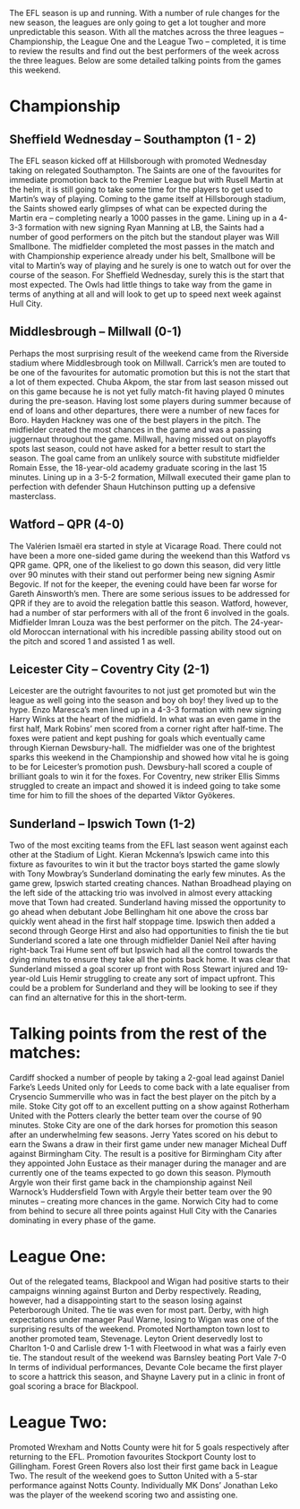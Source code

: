 The EFL season is up and running. With a number of rule changes for the new season, the leagues are only going to get a lot tougher and more unpredictable this season. With all the matches across the three leagues – Championship, the League One and the League Two – completed, it is time to review the results and find out the best performers of the week across the three leagues.
Below are some detailed talking points from the games this weekend.

# Championship

## Sheffield Wednesday – Southampton (1 - 2)
The EFL season kicked off at Hillsborough with promoted Wednesday taking on relegated Southampton. The Saints are one of the favourites for immediate promotion back to the Premier League but with Rusell Martin at the helm, it is still going to take some time for the players to get used to Martin’s way of playing. Coming to the game itself at Hillsborough stadium, the Saints showed early glimpses of what can be expected during the Martin era – completing nearly a 1000 passes in the game. Lining up in a 4-3-3 formation with new signing Ryan Manning at LB, the Saints had a number of good performers on the pitch but the standout player was Will Smallbone. The midfielder completed the most passes in the match and with Championship experience already under his belt, Smallbone will be vital to Martin’s way of playing and he surely is one to watch out for over the course of the season. For Sheffield Wednesday, surely this is the start that most expected. The Owls had little things to take way from the game in terms of anything at all and will look to get up to speed next week against Hull City.

## Middlesbrough – Millwall (0-1)
Perhaps the most surprising result of the weekend came from the Riverside stadium where Middlesbrough took on Millwall. Carrick’s men are touted to be one of the favourites for automatic promotion but this is not the start that a lot of them expected. Chuba Akpom, the star from last season missed out on this game because he is not yet fully match-fit having played 0 minutes during the pre-season. Having lost some players during summer because of end of loans and other departures, there were a number of new faces for Boro. Hayden Hackney was one of the best players in the pitch. The midfielder created the most chances in the game and was a passing juggernaut throughout the game.
Millwall, having missed out on playoffs spots last season, could not have asked for a better result to start the season. The goal came from an unlikely source with substitute midfielder Romain Esse, the 18-year-old academy graduate scoring in the last 15 minutes. Lining up in a 3-5-2 formation, Millwall executed their game plan to perfection with defender Shaun Hutchinson putting up a defensive masterclass.

## Watford – QPR (4-0)
The Valérien Ismaël era started in style at Vicarage Road. There could not have been a more one-sided game during the weekend than this Watford vs QPR game. QPR, one of the likeliest to go down this season, did very little over 90 minutes with their stand out performer being new signing Asmir Begovic. If not for the keeper, the evening could have been far worse for Gareth Ainsworth’s men. There are some serious issues to be addressed for QPR if they are to avoid the relegation battle this season. Watford, however, had a number of star performers with all of the front 6 involved in the goals. Midfielder Imran Louza was the best performer on the pitch. The 24-year-old Moroccan international with his incredible passing ability stood out on the pitch and scored 1 and assisted 1 as well.

## Leicester City – Coventry City (2-1)
Leicester are the outright favourites to not just get promoted but win the league as well going into the season and boy oh boy! they lived up to the hype. Enzo Maresca’s men lined up in a 4-3-3 formation with new signing Harry Winks at the heart of the midfield. In what was an even game in the first half, Mark Robins’ men scored from a corner right after half-time. The foxes were patient and kept pushing for goals which eventually came through Kiernan Dewsbury-hall. The midfielder was one of the brightest sparks this weekend in the Championship and showed how vital he is going to be for Leicester’s promotion push. Dewsbury-hall scored a couple of brilliant goals to win it for the foxes. For Coventry, new striker Ellis Simms struggled to create an impact and showed it is indeed going to take some time for him to fill the shoes of the departed Viktor Gyökeres.

## Sunderland – Ipswich Town (1-2)

Two of the most exciting teams from the EFL last season went against each other at the Stadium of Light. Kieran Mckenna’s Ipswich came into this fixture as favourites to win it but the tractor boys started the game slowly with Tony Mowbray’s Sunderland dominating the early few minutes. As the game grew, Ipswich started creating chances. Nathan Broadhead playing on the left side of the attacking trio was involved in almost every attacking move that Town had created. Sunderland having missed the opportunity to go ahead when debutant Jobe Bellingham hit one above the cross bar quickly went ahead in the first half stoppage time. Ipswich then added a second through George Hirst and also had opportunities to finish the tie but Sunderland scored a late one through midfielder Daniel Neil after having right-back Trai Hume sent off but Ipswich had all the control towards the dying minutes to ensure they take all the points back home.
It was clear that Sunderland missed a goal scorer up front with Ross Stewart injured and 19-year-old Luis Hemir struggling to create any sort of impact upfront. This could be a problem for Sunderland and they will be looking to see if they can find an alternative for this in the short-term.

# Talking points from the rest of the matches:
Cardiff shocked a number of people by taking a 2-goal lead against Daniel Farke’s Leeds United only for Leeds to come back with a late equaliser from Crysencio Summerville who was in fact the best player on the pitch by a mile. Stoke City got off to an excellent putting on a show against Rotherham United with the Potters clearly the better team over the course of 90 minutes. Stoke City are one of the dark horses for promotion this season after an underwhelming few seasons. Jerry Yates scored on his debut to earn the Swans a draw in their first game under new manager Micheal Duff against Birmingham City. The result is a positive for Birmingham City after they appointed John Eustace as their manager during the manager and are currently one of the teams expected to go down this season. Plymouth Argyle won their first game back in the championship against Neil Warnock’s Huddersfield Town with Argyle their better team over the 90 minutes – creating more chances in the game. Norwich City had to come from behind to secure all three points against Hull City with the Canaries dominating in every phase of the game.

# League One: 

Out of the relegated teams, Blackpool and Wigan had positive starts to their campaigns winning against Burton and Derby respectively. Reading, however, had a disappointing start to the season losing against Peterborough United. The tie was even for most part. Derby, with high expectations under manager Paul Warne, losing to Wigan was one of the surprising results of the weekend. Promoted Northampton town lost to another promoted team, Stevenage. Leyton Orient deservedly lost to Charlton 1-0 and Carlisle drew 1-1 with Fleetwood in what was a fairly even tie. The standout result of the weekend was Barnsley beating Port Vale 7-0
In terms of individual performances, Devante Cole became the first player to score a hattrick this season, and Shayne Lavery put in a clinic in front of goal scoring a brace for Blackpool.

# League Two:

Promoted Wrexham and Notts County were hit for 5 goals respectively after returning to the EFL. Promotion favourites Stockport County lost to Gillingham. Forest Green Rovers also lost their first game back in League Two. The result of the weekend goes to Sutton United with a 5-star performance against Notts County.
Individually MK Dons’ Jonathan Leko was the player of the weekend scoring two and assisting one.


